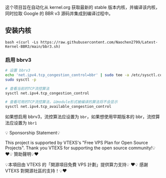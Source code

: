 这个项目旨在自动化从 kernel.org 获取最新的 stable 版本内核，并编译该内核，同时拉取 Google 的 BBR v3 源码并集成到编译过程中。

## 安装内核
```shell
bash <(curl -Ls https://raw.githubusercontent.com/Naochen2799/Latest-Kernel-BBR3/main/bbr3.sh) 
```

### 启用 bbrv3

```bash
# 设置 bbrv3
echo 'net.ipv4.tcp_congestion_control=bbr' | sudo tee -a /etc/sysctl.conf
sudo sysctl -p

# 查看当前的TCP流控算法
sysctl net.ipv4.tcp_congestion_control

# 查看可用的TCP流控算法，以module形式被编译的算法将不会显示
sysctl net.ipv4.tcp_available_congestion_control
```

如果想启用 bbrv3，流控算法应设置为 `bbr`，如果想使用早期版本的 bbr，流控算法应设置为 `bbr1`



💡 Sponsorship Statement💡

This project is supported by VTEXS's "Free VPS Plan for Open Source Projects".
Thank you VTEXS for supporting the open source community!💡
❤💡 贊助聲明💡❤

💡本項目由 VTEXS 的「開源項目免費 VPS 計劃」提供算力支持💡
  ❤💡 感謝 VTEXS 對開源社區的支持！💡❤
